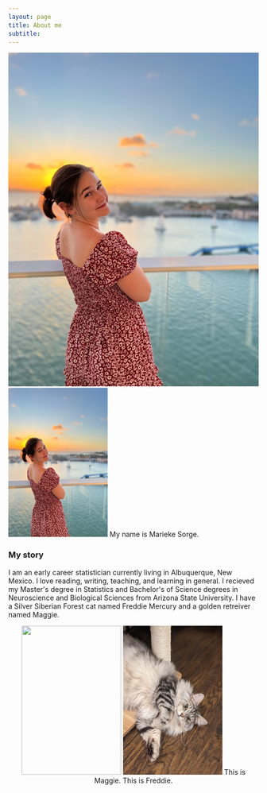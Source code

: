 ```yaml
---
layout: page
title: About me
subtitle: 
---
```

![This is me](/assets/img/AirBrush_20220309170137.jpg)
<img src= "/assets/img/AirBrush_20220309170137.jpg"  width="200" height="300">
My name is Marieke Sorge. 

### My story

I am an early career statistician currently living in Albuquerque, New Mexico. I love reading, writing, teaching, and learning in general.  I recieved my Master's degree in Statistics and Bachelor's of Science degrees in Neuroscience and Biological Sciences from Arizona State University. I have a Silver Siberian Forest cat named Freddie Mercury and a golden retreiver named Maggie.

<p align="center">
<img src= "assets/img/freddie.PORTRAIT.jpg"  width="200" height="300">  <img src= "assets/img/maggie.PORTRAIT.jpg"  width="200" height="300">
This is Maggie. This is Freddie. 
</p>
